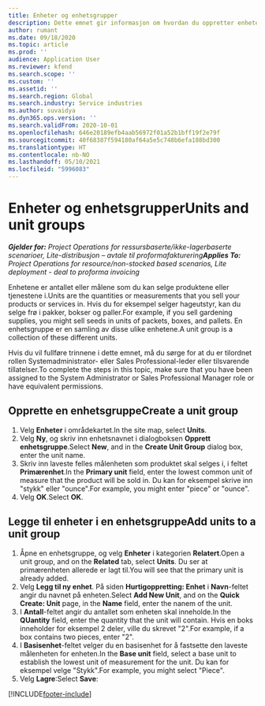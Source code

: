 ```yaml
---
title: Enheter og enhetsgrupper
description: Dette emnet gir informasjon om hvordan du oppretter enheter og enhetsgrupper i Dynamics 365 Project Operations.
author: rumant
ms.date: 09/18/2020
ms.topic: article
ms.prod: ''
audience: Application User
ms.reviewer: kfend
ms.search.scope: ''
ms.custom: ''
ms.assetid: ''
ms.search.region: Global
ms.search.industry: Service industries
ms.author: suvaidya
ms.dyn365.ops.version: ''
ms.search.validFrom: 2020-10-01
ms.openlocfilehash: 646e20189efb4aab56972f01a52b1bff19f2e79f
ms.sourcegitcommit: 40f68387f594180af64a5e5c748b6efa188bd300
ms.translationtype: HT
ms.contentlocale: nb-NO
ms.lasthandoff: 05/10/2021
ms.locfileid: "5996083"
---
```

# <a name="units-and-unit-groups"></a><span data-ttu-id="0f94f-103">Enheter og enhetsgrupper</span><span class="sxs-lookup"><span data-stu-id="0f94f-103">Units and unit groups</span></span>

<span data-ttu-id="0f94f-104">_**Gjelder for:** Project Operations for ressursbaserte/ikke-lagerbaserte scenarioer, Lite-distribusjon – avtale til proformafakturering_</span><span class="sxs-lookup"><span data-stu-id="0f94f-104">_**Applies To:** Project Operations for resource/non-stocked based scenarios, Lite deployment - deal to proforma invoicing_</span></span>

<span data-ttu-id="0f94f-105">Enhetene er antallet eller målene som du kan selge produktene eller tjenestene i.</span><span class="sxs-lookup"><span data-stu-id="0f94f-105">Units are the quantities or measurements that you sell your products or services in.</span></span> <span data-ttu-id="0f94f-106">Hvis du for eksempel selger hageutstyr, kan du selge frø i pakker, bokser og paller.</span><span class="sxs-lookup"><span data-stu-id="0f94f-106">For example, if you sell gardening supplies, you might sell seeds in units of packets, boxes, and pallets.</span></span> <span data-ttu-id="0f94f-107">En enhetsgruppe er en samling av disse ulike enhetene.</span><span class="sxs-lookup"><span data-stu-id="0f94f-107">A unit group is a collection of these different units.</span></span>

<span data-ttu-id="0f94f-108">Hvis du vil fullføre trinnene i dette emnet, må du sørge for at du er tilordnet rollen Systemadministrator- eller Sales Professional-leder eller tilsvarende tillatelser.</span><span class="sxs-lookup"><span data-stu-id="0f94f-108">To complete the steps in this topic, make sure that you have been assigned to the System Administrator or Sales Professional Manager role or have equivalent permissions.</span></span>

## <a name="create-a-unit-group"></a><span data-ttu-id="0f94f-109">Opprette en enhetsgruppe</span><span class="sxs-lookup"><span data-stu-id="0f94f-109">Create a unit group</span></span>

1. <span data-ttu-id="0f94f-110">Velg **Enheter** i områdekartet.</span><span class="sxs-lookup"><span data-stu-id="0f94f-110">In the site map, select **Units**.</span></span>
2. <span data-ttu-id="0f94f-111">Velg **Ny**, og skriv inn enhetsnavnet i dialogboksen **Opprett enhetsgruppe**.</span><span class="sxs-lookup"><span data-stu-id="0f94f-111">Select **New**, and in the **Create Unit Group** dialog box, enter the unit name.</span></span>
3. <span data-ttu-id="0f94f-112">Skriv inn laveste felles målenheten som produktet skal selges i, i feltet **Primærenhet**.</span><span class="sxs-lookup"><span data-stu-id="0f94f-112">In the **Primary unit** field, enter the lowest common unit of measure that the product will be sold in.</span></span> <span data-ttu-id="0f94f-113">Du kan for eksempel skrive inn "stykk" eller "ounce".</span><span class="sxs-lookup"><span data-stu-id="0f94f-113">For example, you might enter "piece" or "ounce".</span></span>
4. <span data-ttu-id="0f94f-114">Velg **OK**.</span><span class="sxs-lookup"><span data-stu-id="0f94f-114">Select **OK**.</span></span>

## <a name="add-units-to-a-unit-group"></a><span data-ttu-id="0f94f-115">Legge til enheter i en enhetsgruppe</span><span class="sxs-lookup"><span data-stu-id="0f94f-115">Add units to a unit group</span></span>

1. <span data-ttu-id="0f94f-116">Åpne en enhetsgruppe, og velg **Enheter** i kategorien **Relatert**.</span><span class="sxs-lookup"><span data-stu-id="0f94f-116">Open a unit group, and on the **Related** tab, select **Units**.</span></span> <span data-ttu-id="0f94f-117">Du ser at primærenheten allerede er lagt til.</span><span class="sxs-lookup"><span data-stu-id="0f94f-117">You will see that the primary unit is already added.</span></span>
2. <span data-ttu-id="0f94f-118">Velg **Legg til ny enhet**. På siden **Hurtigoppretting: Enhet** i **Navn**-feltet angir du navnet på enheten.</span><span class="sxs-lookup"><span data-stu-id="0f94f-118">Select **Add New Unit**, and on the **Quick Create: Unit** page, in the **Name** field, enter the nanem of the unit.</span></span>
3. <span data-ttu-id="0f94f-119">I **Antall**-feltet angir du antallet som enheten skal inneholde.</span><span class="sxs-lookup"><span data-stu-id="0f94f-119">In the **QUantity** field, enter the quantity that the unit will contain.</span></span> <span data-ttu-id="0f94f-120">Hvis en boks inneholder for eksempel 2 deler, ville du skrevet "2".</span><span class="sxs-lookup"><span data-stu-id="0f94f-120">For example, if a box contains two pieces, enter "2".</span></span> 
4. <span data-ttu-id="0f94f-121">I **Basisenhet**-feltet velger du en basisenhet for å fastsette den laveste målenheten for enheten.</span><span class="sxs-lookup"><span data-stu-id="0f94f-121">In the **Base unit** field, select a base unit to establish the lowest unit of measurement for the unit.</span></span> <span data-ttu-id="0f94f-122">Du kan for eksempel velge "Stykk".</span><span class="sxs-lookup"><span data-stu-id="0f94f-122">For example, you might select "Piece".</span></span>
5. <span data-ttu-id="0f94f-123">Velg **Lagre**:</span><span class="sxs-lookup"><span data-stu-id="0f94f-123">Select **Save**:</span></span>


[!INCLUDE[footer-include](../includes/footer-banner.md)]